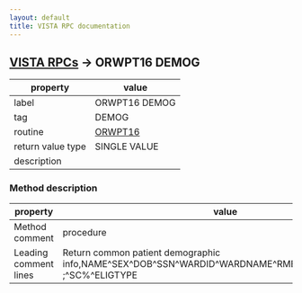 ```yaml
---
layout: default
title: VISTA RPC documentation
---
```




## [VISTA RPCs](TableOfContent.md) &#8594; ORWPT16 DEMOG 

 property | value 
--- | --- 
 label | ORWPT16 DEMOG
 tag | DEMOG
 routine | [ORWPT16](http://code.osehra.org/dox/Routine_ORWPT16_source.html)
 return value type | SINGLE VALUE
 description | 


### Method description

 property | value 
--- | --- 
 Method comment | procedure
 Leading comment lines | Return common patient demographic info,NAME^SEX^DOB^SSN^WARDID^WARDNAME^RMBED^ADMITTIME^DIED ;^SC%^ELIGTYPE